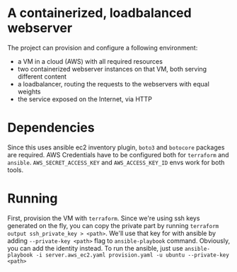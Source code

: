 # A containerized, loadbalanced webserver

The project can provision and configure a following environment:
* a VM in a cloud (AWS) with all required resources
* two containerized webserver instances on that VM, both serving different content
* a loadbalancer, routing the requests to the webservers with equal weights
* the service exposed on the Internet, via HTTP

# Dependencies

Since this uses ansible ec2 inventory plugin, `boto3` and `botocore` packages are required.
AWS Credentials have to be configured both for `terraform` and `ansible`.
`AWS_SECRET_ACCESS_KEY` and `AWS_ACCESS_KEY_ID` envs work for both tools.

# Running

First, provision the VM with `terraform`. Since we're using ssh keys generated on the fly,
you can copy the private part by running `terraform output ssh_private_key > <path>`.
We'll use that key for with ansible by adding `--private-key <path>` flag
to `ansible-playbook` command. Obviously, you can add the identity instead.
To run the ansible, just use
`ansible-playbook -i server.aws_ec2.yaml provision.yaml -u ubuntu --private-key <path>`
